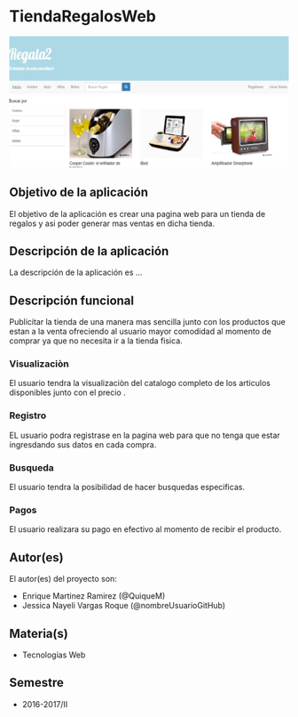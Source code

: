 # TiendaRegalosWeb

![Tienda de Regalos](https://github.com/acominf/TiendaRegalosWeb/blob/master/regalados.jpg)

## Objetivo de la aplicación
El objetivo de la aplicación es crear una pagina web para un tienda de regalos y asi poder generar mas ventas en dicha tienda.

## Descripción de la aplicación
La descripción de la aplicación es ...

## Descripción funcional
Publicitar la tienda de una manera mas sencilla junto con los productos que estan a la venta ofreciendo al usuario mayor comodidad al momento de comprar ya que no necesita ir a la tienda fisica. 

### Visualizaciòn 
El usuario tendra la visualizaciòn del catalogo completo de los articulos disponibles junto  con el precio .

### Registro
EL usuario podra registrase en la pagina web para que no tenga que estar ingresdando sus datos en cada compra.

### Busqueda
El usuario tendra la posibilidad de hacer busquedas especificas.

### Pagos
El usuario realizara su pago en efectivo al momento de recibir el producto. 


## Autor(es)
El autor(es) del proyecto son:
- Enrique Martinez Ramirez (@QuiqueM)
- Jessica Nayeli Vargas Roque (@nombreUsuarioGitHub)

## Materia(s)
- Tecnologías Web

## Semestre
- 2016-2017/II

